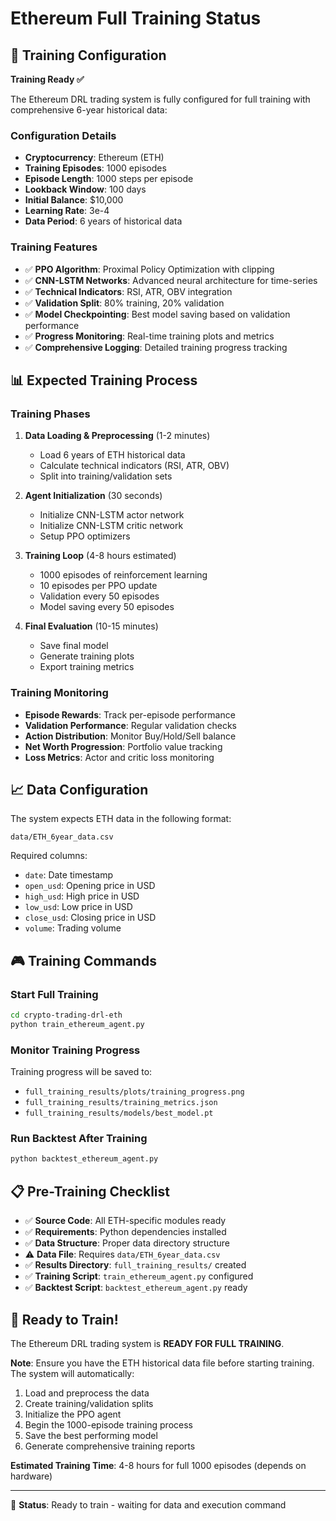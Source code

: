 # Ethereum Full Training Status

## 🎯 Training Configuration

**Training Ready ✅**

The Ethereum DRL trading system is fully configured for full training with comprehensive 6-year historical data:

### Configuration Details
- **Cryptocurrency**: Ethereum (ETH)
- **Training Episodes**: 1000 episodes
- **Episode Length**: 1000 steps per episode  
- **Lookback Window**: 100 days
- **Initial Balance**: $10,000
- **Learning Rate**: 3e-4
- **Data Period**: 6 years of historical data

### Training Features
- ✅ **PPO Algorithm**: Proximal Policy Optimization with clipping
- ✅ **CNN-LSTM Networks**: Advanced neural architecture for time-series
- ✅ **Technical Indicators**: RSI, ATR, OBV integration
- ✅ **Validation Split**: 80% training, 20% validation
- ✅ **Model Checkpointing**: Best model saving based on validation performance
- ✅ **Progress Monitoring**: Real-time training plots and metrics
- ✅ **Comprehensive Logging**: Detailed training progress tracking

## 📊 Expected Training Process

### Training Phases
1. **Data Loading & Preprocessing** (1-2 minutes)
   - Load 6 years of ETH historical data
   - Calculate technical indicators (RSI, ATR, OBV)
   - Split into training/validation sets

2. **Agent Initialization** (30 seconds)
   - Initialize CNN-LSTM actor network
   - Initialize CNN-LSTM critic network
   - Setup PPO optimizers

3. **Training Loop** (4-8 hours estimated)
   - 1000 episodes of reinforcement learning
   - 10 episodes per PPO update
   - Validation every 50 episodes
   - Model saving every 50 episodes

4. **Final Evaluation** (10-15 minutes)
   - Save final model
   - Generate training plots
   - Export training metrics

### Training Monitoring
- **Episode Rewards**: Track per-episode performance
- **Validation Performance**: Regular validation checks
- **Action Distribution**: Monitor Buy/Hold/Sell balance
- **Net Worth Progression**: Portfolio value tracking
- **Loss Metrics**: Actor and critic loss monitoring

## 📈 Data Configuration

The system expects ETH data in the following format:
```
data/ETH_6year_data.csv
```

Required columns:
- `date`: Date timestamp
- `open_usd`: Opening price in USD
- `high_usd`: High price in USD
- `low_usd`: Low price in USD  
- `close_usd`: Closing price in USD
- `volume`: Trading volume

## 🎮 Training Commands

### Start Full Training
```bash
cd crypto-trading-drl-eth
python train_ethereum_agent.py
```

### Monitor Training Progress
Training progress will be saved to:
- `full_training_results/plots/training_progress.png`
- `full_training_results/training_metrics.json`
- `full_training_results/models/best_model.pt`

### Run Backtest After Training
```bash
python backtest_ethereum_agent.py
```

## 📋 Pre-Training Checklist

- ✅ **Source Code**: All ETH-specific modules ready
- ✅ **Requirements**: Python dependencies installed  
- ✅ **Data Structure**: Proper data directory structure
- ⚠️ **Data File**: Requires `data/ETH_6year_data.csv`
- ✅ **Results Directory**: `full_training_results/` created
- ✅ **Training Script**: `train_ethereum_agent.py` configured
- ✅ **Backtest Script**: `backtest_ethereum_agent.py` ready

## 🚀 Ready to Train!

The Ethereum DRL trading system is **READY FOR FULL TRAINING**.

**Note**: Ensure you have the ETH historical data file before starting training. The system will automatically:
1. Load and preprocess the data
2. Create training/validation splits
3. Initialize the PPO agent
4. Begin the 1000-episode training process
5. Save the best performing model
6. Generate comprehensive training reports

**Estimated Training Time**: 4-8 hours for full 1000 episodes (depends on hardware)

---

🎯 **Status**: Ready to train - waiting for data and execution command